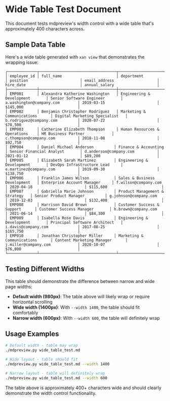 # Wide Table Test Document

This document tests mdpreview's width control with a wide table that's approximately 400 characters across.

## Sample Data Table

Here's a wide table generated with `xan view` that demonstrates the wrapping issue:

```
┌─────────────┬──────────────────────────────────┬─────────────────────────────────┬────────────────────────────────┬─────────────────────────────────┬──────────────────────────────────┬─────────────────────────────────┐
│ employee_id │ full_name                        │ department                      │ position                       │ email_address                   │ hire_date                        │ annual_salary                   │
├─────────────┼──────────────────────────────────┼─────────────────────────────────┼────────────────────────────────┼─────────────────────────────────┼──────────────────────────────────┼─────────────────────────────────┤
│ EMP001      │ Alexandra Katherine Washington   │ Engineering & Development       │ Senior Software Engineer       │ a.washington@company.com        │ 2019-03-15                       │ $145,000                        │
│ EMP002      │ Benjamin Christopher Rodriguez   │ Marketing & Communications      │ Digital Marketing Specialist   │ b.rodriguez@company.com         │ 2020-07-22                       │ $78,500                         │
│ EMP003      │ Catherine Elizabeth Thompson     │ Human Resources & Operations    │ HR Business Partner            │ c.thompson@company.com          │ 2018-11-08                       │ $92,750                         │
│ EMP004      │ Daniel Michael Anderson         │ Finance & Accounting            │ Senior Financial Analyst       │ d.anderson@company.com          │ 2021-01-12                       │ $89,200                         │
│ EMP005      │ Elizabeth Sarah Martinez        │ Engineering & Development       │ DevOps Infrastructure Lead     │ e.martinez@company.com          │ 2019-09-30                       │ $138,750                        │
│ EMP006      │ Franklin James Wilson           │ Sales & Business Development   │ Enterprise Account Manager     │ f.wilson@company.com            │ 2020-04-18                       │ $115,600                        │
│ EMP007      │ Gabriella Marie Johnson         │ Product Management & Strategy   │ Senior Product Manager         │ g.johnson@company.com           │ 2019-12-03                       │ $132,400                        │
│ EMP008      │ Harrison David Brown            │ Customer Success & Support      │ Customer Success Manager       │ h.brown@company.com             │ 2021-06-14                       │ $84,300                         │
│ EMP009      │ Isabella Rose Davis             │ Engineering & Development       │ Principal Software Architect   │ i.davis@company.com             │ 2017-08-25                       │ $165,750                        │
│ EMP010      │ Jonathan Christopher Miller     │ Marketing & Communications      │ Content Marketing Manager      │ j.miller@company.com            │ 2020-10-07                       │ $76,800                         │
└─────────────┴──────────────────────────────────┴─────────────────────────────────┴────────────────────────────────┴─────────────────────────────────┴──────────────────────────────────┴─────────────────────────────────┘
```

## Testing Different Widths

This table should demonstrate the difference between narrow and wide page widths:

- **Default width (980px)**: The table above will likely wrap or require horizontal scrolling
- **Wide width (1400px)**: With `--width 1400`, the table should fit comfortably
- **Narrow width (600px)**: With `--width 600`, the table will definitely wrap

## Usage Examples

```bash
# Default width - table may wrap
./mdpreview.py wide_table_test.md

# Wide layout - table should fit
./mdpreview.py wide_table_test.md --width 1400

# Narrow layout - table will definitely wrap
./mdpreview.py wide_table_test.md --width 600
```

The table above is approximately 400+ characters wide and should clearly demonstrate the width control functionality.